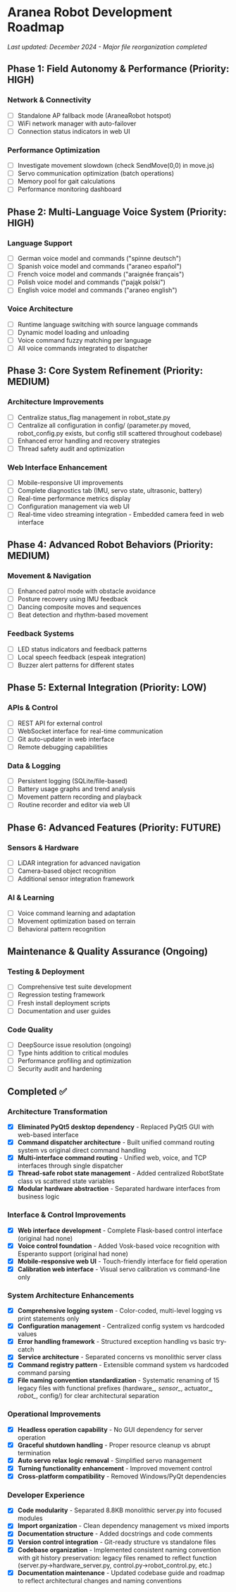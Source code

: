 # Aranea Robot Development Roadmap

*Last updated: December 2024 - Major file reorganization completed*

## Phase 1: Field Autonomy & Performance (Priority: HIGH)
### Network & Connectivity
- [ ] Standalone AP fallback mode (AraneaRobot hotspot)
- [ ] WiFi network manager with auto-failover
- [ ] Connection status indicators in web UI

### Performance Optimization
- [ ] Investigate movement slowdown (check SendMove(0,0) in move.js)
- [ ] Servo communication optimization (batch operations)
- [ ] Memory pool for gait calculations
- [ ] Performance monitoring dashboard

## Phase 2: Multi-Language Voice System (Priority: HIGH)
### Language Support
- [ ] German voice model and commands ("spinne deutsch")
- [ ] Spanish voice model and commands ("araneo español") 
- [ ] French voice model and commands ("araignée français")
- [ ] Polish voice model and commands ("pająk polski")
- [ ] English voice model and commands ("araneo english")

### Voice Architecture
- [ ] Runtime language switching with source language commands
- [ ] Dynamic model loading and unloading
- [ ] Voice command fuzzy matching per language
- [ ] All voice commands integrated to dispatcher

## Phase 3: Core System Refinement (Priority: MEDIUM)
### Architecture Improvements
- [ ] Centralize status_flag management in robot_state.py
- [ ] Centralize all configuration in config/ (parameter.py moved, robot_config.py exists, but config still scattered throughout codebase)
- [ ] Enhanced error handling and recovery strategies
- [ ] Thread safety audit and optimization

### Web Interface Enhancement
- [ ] Mobile-responsive UI improvements
- [ ] Complete diagnostics tab (IMU, servo state, ultrasonic, battery)
- [ ] Real-time performance metrics display
- [ ] Configuration management via web UI
- [ ] Real-time video streaming integration - Embedded camera feed in web interface

## Phase 4: Advanced Robot Behaviors (Priority: MEDIUM)
### Movement & Navigation
- [ ] Enhanced patrol mode with obstacle avoidance
- [ ] Posture recovery using IMU feedback
- [ ] Dancing composite moves and sequences
- [ ] Beat detection and rhythm-based movement

### Feedback Systems
- [ ] LED status indicators and feedback patterns
- [ ] Local speech feedback (espeak integration)
- [ ] Buzzer alert patterns for different states

## Phase 5: External Integration (Priority: LOW)
### APIs & Control
- [ ] REST API for external control
- [ ] WebSocket interface for real-time communication
- [ ] Git auto-updater in web interface
- [ ] Remote debugging capabilities

### Data & Logging
- [ ] Persistent logging (SQLite/file-based)
- [ ] Battery usage graphs and trend analysis
- [ ] Movement pattern recording and playback
- [ ] Routine recorder and editor via web UI

## Phase 6: Advanced Features (Priority: FUTURE)
### Sensors & Hardware
- [ ] LiDAR integration for advanced navigation
- [ ] Camera-based object recognition
- [ ] Additional sensor integration framework

### AI & Learning
- [ ] Voice command learning and adaptation
- [ ] Movement optimization based on terrain
- [ ] Behavioral pattern recognition

## Maintenance & Quality Assurance (Ongoing)
### Testing & Deployment
- [ ] Comprehensive test suite development
- [ ] Regression testing framework
- [ ] Fresh install deployment scripts
- [ ] Documentation and user guides

### Code Quality
- [ ] DeepSource issue resolution (ongoing)
- [ ] Type hints addition to critical modules
- [ ] Performance profiling and optimization
- [ ] Security audit and hardening

## Completed ✅

### **Architecture Transformation**
- [x] **Eliminated PyQt5 desktop dependency** - Replaced PyQt5 GUI with web-based interface
- [x] **Command dispatcher architecture** - Built unified command routing system vs original direct command handling
- [x] **Multi-interface command routing** - Unified web, voice, and TCP interfaces through single dispatcher
- [x] **Thread-safe robot state management** - Added centralized RobotState class vs scattered state variables
- [x] **Modular hardware abstraction** - Separated hardware interfaces from business logic

### **Interface & Control Improvements**
- [x] **Web interface development** - Complete Flask-based control interface (original had none)
- [x] **Voice control foundation** - Added Vosk-based voice recognition with Esperanto support (original had none)
- [x] **Mobile-responsive web UI** - Touch-friendly interface for field operation
- [x] **Calibration web interface** - Visual servo calibration vs command-line only

### **System Architecture Enhancements**
- [x] **Comprehensive logging system** - Color-coded, multi-level logging vs print statements only
- [x] **Configuration management** - Centralized config system vs hardcoded values
- [x] **Error handling framework** - Structured exception handling vs basic try-catch
- [x] **Service architecture** - Separated concerns vs monolithic server class
- [x] **Command registry pattern** - Extensible command system vs hardcoded command parsing
- [x] **File naming convention standardization** - Systematic renaming of 15 legacy files with functional prefixes (hardware_*, sensor_*, actuator_*, robot_*, config/) for clear architectural separation

### **Operational Improvements**
- [x] **Headless operation capability** - No GUI dependency for server operation
- [x] **Graceful shutdown handling** - Proper resource cleanup vs abrupt termination
- [x] **Auto servo relax logic removal** - Simplified servo management
- [x] **Turning functionality enhancement** - Improved movement control
- [x] **Cross-platform compatibility** - Removed Windows/PyQt dependencies

### **Developer Experience**
- [x] **Code modularity** - Separated 8.8KB monolithic server.py into focused modules
- [x] **Import organization** - Clean dependency management vs mixed imports
- [x] **Documentation structure** - Added docstrings and code comments
- [x] **Version control integration** - Git-ready structure vs standalone files
- [x] **Codebase organization** - Implemented consistent naming convention with git history preservation: legacy files renamed to reflect function (server.py→hardware_server.py, control.py→robot_control.py, etc.)
- [x] **Documentation maintenance** - Updated codebase guide and roadmap to reflect architectural changes and naming conventions